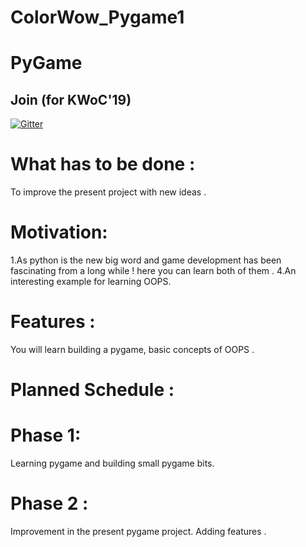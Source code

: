 # ColorWow_Pygame1
# PyGame

## Join (for KWoC'19)
[![Gitter](https://badges.gitter.im/ColorWow_KWoC-19/community.svg)](https://gitter.im/ColorWow_KWoC-19/community?utm_source=badge&utm_medium=badge&utm_campaign=pr-badge)

# What has to be done :
To improve the present project with new ideas .

# Motivation:
1.As python is the new big word and game development has been fascinating from a long while !
here you can learn both of them .
4.An interesting example for learning OOPS.

# Features :
You will learn building a pygame, basic concepts of OOPS .

# Planned Schedule :

# Phase 1:
Learning pygame and building small pygame bits.

# Phase 2 :
Improvement in the present pygame project.
Adding features .




